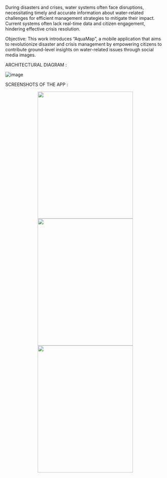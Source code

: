 During disasters and crises, water systems often face disruptions, necessitating timely and accurate information about water-related challenges for efficient management strategies to mitigate their impact. Current systems often lack real-time data and citizen engagement, hindering effective crisis resolution. 

Objective: This work introduces “AquaMap”, a mobile application that aims to revolutionize disaster and crisis management by empowering citizens to contribute ground-level insights on water-related issues through social media images.

ARCHITECTURAL DIAGRAM :

![image](https://github.com/PrinceBanerjee04/AquaMap/assets/130071684/35456faa-9169-4e14-8f73-7e07c887da0e)

SCREENSHOTS OF THE APP :

<p align="center">
  <img src="https://github.com/PrinceBanerjee04/AquaMap/assets/130071684/5e5d78fc-51c2-4ebc-911d-57e615f08491" height="400" width="300" />
  <img src="https://github.com/PrinceBanerjee04/AquaMap/assets/130071684/ad49de51-03e4-480f-89d8-16c0569062d2" height="400" width="300" />
  <img src="https://github.com/PrinceBanerjee04/AquaMap/assets/130071684/c3c36aa1-5345-4a21-8f55-dcdc331fe73f" height="400" width="300" />
</p>

